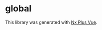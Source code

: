 # global

This library was generated with [Nx Plus Vue](https://github.com/ZachJW34/nx-plus/tree/master/libs/vue).
